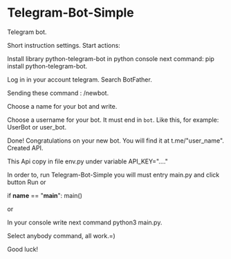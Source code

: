 # Telegram-Bot-Simple

Telegram bot.

Short instruction settings. Start actions:

Install library python-telegram-bot in python console next command: pip install python-telegram-bot.

Log in in your account telegram. Search BotFather.

Sending these command : /newbot.

Choose a name for your bot and write.

Choose a username for your bot. It must end in `bot`. Like this, for example: UserBot or user_bot.

Done! Congratulations on your new bot. You will find it at t.me/"user_name". Created API.

This Api copy in file env.py under variable API_KEY="...."

In order to, run Telegram-Bot-Simple you will must entry main.py and click button Run or 

if __name__ == "__main__":
    main()
    
or

In your console write next command python3 main.py.

Select anybody command, all work.=)

Good luck!

